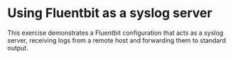 # Using Fluentbit as a syslog server

This exercise demonstrates a Fluentbit configuration that acts as a
syslog server, receiving logs from a remote host and forwarding them to
standard output.
